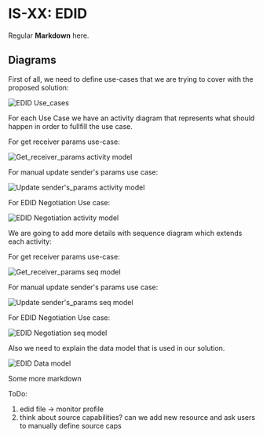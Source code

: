 # IS-XX: EDID

Regular **Markdown** here.

## Diagrams

First of all, we need to define use-cases that we are trying to cover with the proposed solution:

![EDID Use_cases](images/EDID_Negotiation_Use_Cases.png)

For each Use Case we have an activity diagram that represents what should happen in order to fullfill the use case.

For get receiver params use-case:

![Get_receiver_params activity model](images/Get_receiver_params_activity.png)

For manual update sender's params use case:

![Update sender's_params activity model](images/Manual_update_Source_params_activity.png)

For EDID Negotiation Use case:

![EDID Negotiation activity model](images/EDID_Negotiation_activity.png)

We are going to add more details with sequence diagram which extends each activity:

For get receiver params use-case:

![Get_receiver_params seq model](images/Get_receiver_params_sequence.png)

For manual update sender's params use case:

![Update sender's_params seq model](images/Manual_update_source_params_sequence.png)

For EDID Negotiation Use case:

![EDID Negotiation seq model](images/EDID_Negotiation_sequence.png)

Also we need to explain the data model that is used in our solution.

![EDID Data model](images/EDID_Data_Model.png)

Some more markdown

ToDo:
1) edid file -> monitor profile
2) think about source capabilities?
    can we add new resource and ask users to manually define source caps
